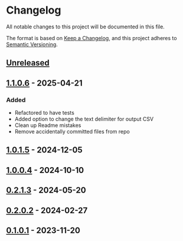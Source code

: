 # Changelog

All notable changes to this project will be documented in this file.

The format is based on [Keep a Changelog](https://keepachangelog.com/en/1.0.0/),
and this project adheres to [Semantic Versioning](https://semver.org/spec/v2.0.0.html).

## [Unreleased]

## [1.1.0.6] - 2025-04-21

### Added

- Refactored to have tests
- Added option to change the text delimiter for output CSV
- Clean up Readme mistakes
- Remove accidentally committed files from repo

## [1.0.1.5] - 2024-12-05

## [1.0.0.4] - 2024-10-10

## [0.2.1.3] - 2024-05-20

## [0.2.0.2] - 2024-02-27

## [0.1.0.1] - 2023-11-20

[unreleased]: https://github.com/baynezy/FoxPro2CSV/compare/1.1.0.6...HEAD
[1.1.0.6]: https://github.com/baynezy/FoxPro2CSV/compare/1.0.1.5...1.1.0.6
[1.0.1.5]: https://github.com/baynezy/FoxPro2CSV/compare/1.0.0.4...1.0.1.5
[1.0.0.4]: https://github.com/baynezy/FoxPro2CSV/compare/0.2.1.3...1.0.0.4
[0.2.1.3]: https://github.com/baynezy/FoxPro2CSV/compare/0.2.0.2...0.2.1.3
[0.2.0.2]: https://github.com/baynezy/FoxPro2CSV/compare/0.1.0.1...0.2.0.2
[0.1.0.1]: https://github.com/baynezy/FoxPro2CSV/compare/4d15b3bd7d1cb4696981b39aa5af2ba10103d349...0.1.0.1
